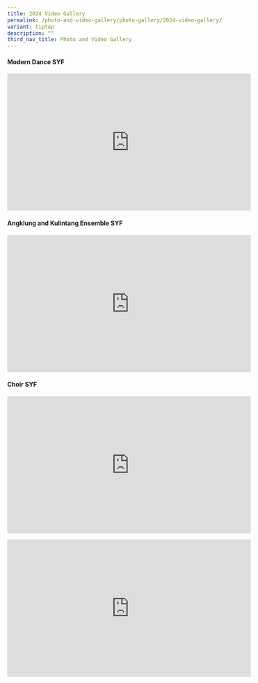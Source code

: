 ```yaml
---
title: 2024 Video Gallery
permalink: /photo-and-video-gallery/photo-gallery/2024-video-gallery/
variant: tiptap
description: ""
third_nav_title: Photo and Video Gallery
---
```

<h4>Modern Dance SYF</h4>
<div class="iframe-wrapper">
<iframe height="315" width="560" allowfullscreen="true" frameborder="0" src="https://www.youtube.com/embed/GyJ3O65AlMM?si=qIn_-wh6uL1t5GBF"></iframe>
</div>
<h4>Angklung and Kulintang Ensemble SYF</h4>
<div class="iframe-wrapper">
<iframe height="315" width="560" allowfullscreen="true" frameborder="0" src="https://www.youtube.com/embed/eJwZhj4fX04?si=oBWUPd_AoxQA4Lhd"></iframe>
</div>
<h4>Choir SYF</h4>
<div class="iframe-wrapper">
<iframe height="315" width="560" allowfullscreen="true" frameborder="0" src="https://www.youtube.com/embed/6ND-AG855Ig?si=ZbGCLkPuiGdKDDkr"></iframe>
</div>
<p></p>
<div class="iframe-wrapper">
<iframe height="315" width="560" allowfullscreen="true" frameborder="0" src="https://www.youtube.com/embed/R0Mxy7omFrM?si=iAMdLZrCuH8JA3pb"></iframe>
</div>
<p></p>